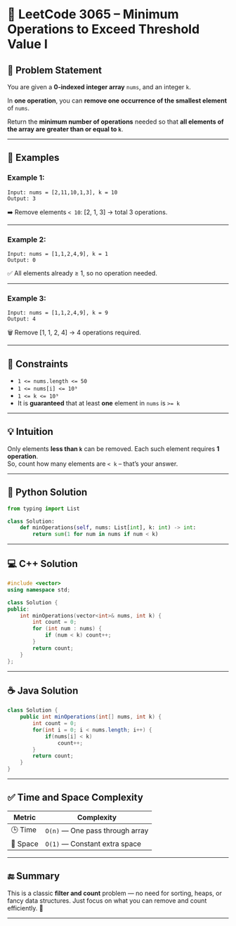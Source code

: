 # 🚀 LeetCode 3065 – Minimum Operations to Exceed Threshold Value I

## 📄 Problem Statement

You are given a **0-indexed integer array** `nums`, and an integer `k`.

In **one operation**, you can **remove one occurrence of the smallest element** of `nums`.

Return the **minimum number of operations** needed so that **all elements of the array are greater than or equal to `k`**.

---

## 🧠 Examples

### Example 1:
```
Input: nums = [2,11,10,1,3], k = 10  
Output: 3  
```
➡️ Remove elements `< 10`: [2, 1, 3] → total 3 operations.

---

### Example 2:
```
Input: nums = [1,1,2,4,9], k = 1  
Output: 0  
```
✅ All elements already ≥ 1, so no operation needed.

---

### Example 3:
```
Input: nums = [1,1,2,4,9], k = 9  
Output: 4  
```
🗑️ Remove [1, 1, 2, 4] → 4 operations required.

---

## 📌 Constraints

- `1 <= nums.length <= 50`  
- `1 <= nums[i] <= 10⁹`  
- `1 <= k <= 10⁹`  
- It is **guaranteed** that at least **one** element in `nums` is `>= k`

---

## 💡 Intuition

Only elements **less than `k`** can be removed. Each such element requires **1 operation**.  
So, count how many elements are `< k` – that’s your answer.

---

## 🐍 Python Solution

```python
from typing import List

class Solution:
    def minOperations(self, nums: List[int], k: int) -> int:
        return sum(1 for num in nums if num < k)
```

---

## 💻 C++ Solution

```cpp
#include <vector>
using namespace std;

class Solution {
public:
    int minOperations(vector<int>& nums, int k) {
        int count = 0;
        for (int num : nums) {
            if (num < k) count++;
        }
        return count;
    }
};
```

---

## ☕ Java Solution

```java
class Solution {
    public int minOperations(int[] nums, int k) {
        int count = 0;
        for(int i = 0; i < nums.length; i++) {
            if(nums[i] < k)
                count++;
        }
        return count;
    }
}
```

---

## ✅ Time and Space Complexity

| Metric | Complexity |
|--------|------------|
| 🕒 Time | `O(n)` — One pass through array |
| 🧠 Space | `O(1)` — Constant extra space |

---

## 🔚 Summary

This is a classic **filter and count** problem — no need for sorting, heaps, or fancy data structures. Just focus on what you can remove and count efficiently. 💼

---

